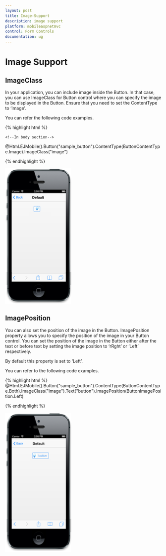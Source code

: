 ```yaml
---
layout: post
title: Image-Support
description: image support
platform: mobileaspnetmvc
control: Form Controls
documentation: ug
---
```


# Image Support

## ImageClass

In your application, you can include image inside the Button. In that case, you can use ImageClass for Button control where you can specify the image to be displayed in the Button. Ensure that you need to set the ContentType to ‘Image’. 

You can refer the following code examples.


{% highlight html %}
    <!--In head section-->

<style>

     .image {

            background-image: url("silverlight.jpg");

        }

</style>



    <!--In body section-->

@Html.EJMobile().Button("sample_button").ContentType(ButtonContentType.Image).ImageClass("image")

{% endhighlight %}



![C:/Users/deepal/AppData/Local/Temp/SNAGHTML2abcd1f9.PNG](Image-Support_images/Image-Support_img1.png)


## ImagePosition

You can also set the position of the image in the Button. ImagePosition property allows you to specify the position of the image in your Button control. You can set the position of the image in the Button either after the text or before text by setting the image position to ‘rRght’ or ‘Left’ respectively.

By default this property is set to ‘Left’.

You can refer to the following code examples.


{% highlight html %}
@Html.EJMobile().Button("sample_button").ContentType(ButtonContentType.Both).ImageClass("image").Text("button").ImagePosition(ButtonImagePosition.Left)

{% endhighlight %}



![C:/Users/deepal/AppData/Local/Temp/SNAGHTML2abf8235.PNG](Image-Support_images/Image-Support_img2.png)


